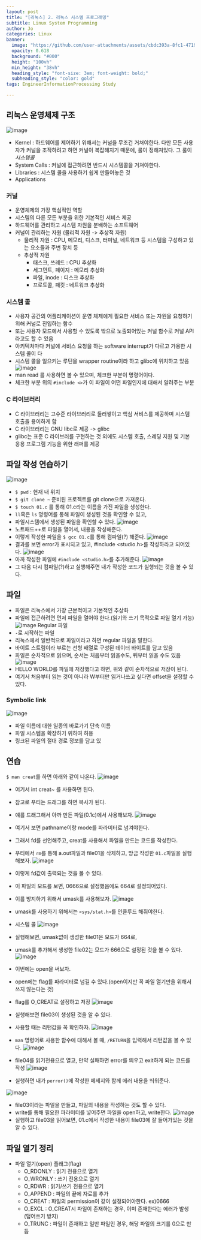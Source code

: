 ```yaml
---
layout: post
title: "[리눅스] 2. 리눅스 시스템 프로그래밍"
subtitle: Linux System Programming
author: Jo
categories: Linux
banner:
  image: "https://github.com/user-attachments/assets/cbdc393a-8fc1-4719-b5c6-8ee3b4453099"
  opacity: 0.618
  background: "#000"
  height: "100vh"
  min_height: "38vh"
  heading_style: "font-size: 3em; font-weight: bold;"
  subheading_style: "color: gold"
tags: EngineerInformationProcessing Study

---
```


## 리눅스 운영체제 구조
![image](https://github.com/user-attachments/assets/ca2cbcfd-a865-406f-8045-41b1b7aba1a4)
- Kernel
  : 하드웨어를 제어하기 위해서는 커널을 무조건 거쳐야한다.
  다만 모든 사용자가 커널을 조작하려고 하면 커널이 복잡해지기 때문에, 룰이 정해져있다.
  그 룰이 *시스템콜*
- System Calls
  : 커널에 접근하려면 반드시 시스템콜을 거쳐야한다.
- Libraries
  : 시스템 콜을 사용하기 쉽게 만들어놓은 것
- Applications

### 커널
- 운영체제의 가장 핵심적인 역할
- 시스템의 다른 모든 부분을 위한 기본적인 서비스 제공
- 하드웨어를 관리하고 시스템 자원을 분배하는 소프트웨어
- 커널이 관리하는 자원 (물리적 자원 -> 추상적 자원)
  - 물리적 자원 : CPU, 메모리, 디스크, 터미널, 네트워크 등 시스템을 구성하고 있는 요소들과 주변 장치 등
  - 추상적 자원
    - 태스크, 쓰레드 : CPU 추상화
    - 세그먼트, 페이지 : 메모리 추상화
    - 파일, inode : 디스크 추상화
    - 프로토콜, 패킷 : 네트워크 추상화

### 시스템 콜
- 사용자 공간의 어플리케이션이 운영 체제에게 필요한 서비스 또는 자원을 요청하기 위해 커널로 진입하는 함수
- 또는 사용자 모드에서 사용할 수 있도록 밖으로 노출되어있는 커널 함수로 커널 API라고도 할 수 있음
- 아키텍처마다 커널에 서비스 요청을 하는 software interrupt가 다르고 가용한 시스템 콜이 다
- 시스템 콜을 일으키는 루틴을 wrapper routine이라 하고 glibc에 위치하고 있음
![image](https://github.com/user-attachments/assets/ade29260-22e7-4d5f-8197-f768e2f34dbd)
- man read 를 사용하면 볼 수 있으며, 체크한 부분이 명령어이다.
- 체크한 부분 위의 ``#include <>``가 이 파일이 어떤 파일인지에 대해서 알려주는 부분


### C 라이브러리
- C 라이브러리는 고수준 라이브러리로 둘러쌓이고 핵심 서비스를 제공하며 시스템 호출을 용이하게 함
- C 라이브러리는 GNU libc로 제공 -> glibc
- glibc는 표준 C 라이브러를 구현하는 것 외에도 시스템 호출, 스레딩 지원 및 기본 응용 프로그램 기능을 위한 래퍼를 제공


## 파일 작성 연습하기
![image](https://github.com/user-attachments/assets/d1757a26-894d-46e1-9672-7b4351724724)
- ``$ pwd`` : 현재 내 위치
- ``$ git clone ~`` 준비된 프로젝트를 git clone으로 가져온다.
- ``$ touch 01.c`` 를 통해 01.c라는 이름을 가진 파일을 생성한다.
- ``ll``혹은 ``ls`` 명령어를 통해 파일이 생성된 것을 확인할 수 있고,
- 파일시스템에서 생성된 파일을 확인할 수 있다.
![image](https://github.com/user-attachments/assets/f8576a3e-7d61-40a6-b458-d770af726ede)
- 노트패드++로 파일을 열어서, 내용을 작성해준다.
- 이렇게 작성한 파일을 ``$ gcc 01.c``를 통해 컴파일(?) 해준다.
![image](https://github.com/user-attachments/assets/16ca6b76-8c4b-49c8-b57e-712ce81cdaac)
- 결과를 보면 error가 표시되고 있고, #include <studio.h>를 작성하라고 되어있다.
![image](https://github.com/user-attachments/assets/58be2945-cd0d-4e5d-bb01-d438fecf96c6)
- 아까 작성한 파일에 ``#include <studio.h>``를 추가해준다.
![image](https://github.com/user-attachments/assets/08596fe2-1079-4d3b-a70c-d4a4849ba622)
- 그 다음 다시 컴파일(?)하고 실행해주면 내가 작성한 코드가 실행되는 것을 볼 수 있다.

## 파일
- 파일은 리눅스에서 가장 근본적이고 기본적인 추상화
- 파일에 접근하려면 먼저 파일을 열어야 한다.(읽기와 쓰기 목적으로 파일 열기 가능)
![image](https://github.com/user-attachments/assets/49afb9b8-4d1c-4139-9672-0705ad168608)
Regular 파일
- ``-``로 시작하는 파일
- 리눅스에서 일반적으로 파일이라고 하면 regular 파일을 말한다.
- 바이트 스트림이라 부르는 선형 배열로 구성된 데이터 바이트를 담고 있음
- 파일은 순차적으로 읽으며, 순서는 처음부터 읽을수도, 뒤부터 읽을 수도 있음
![image](https://github.com/user-attachments/assets/128f513b-684d-4d7f-9485-657589a68c89)
- HELLO WORLD를 파일에 저장했다고 하면, 위와 같이 순차적으로 저장이 된다.
- 여기서 처음부터 읽는 것이 아니라 W부터만 읽거나쓰고 싶다면 offset을 설정할 수 있다.

### Symbolic link
![image](https://github.com/user-attachments/assets/e806b8db-23fc-4f99-b9fc-5246129304fa)
- 파일 이름에 대한 일종의 바로가기 단축 이름
- 파일 시스템을 확장하기 위하여 허용
- 링크된 파일의 절대 경로 정보를 담고 있

## 연습

``$ man creat``를 하면 아래와 같이 나온다.
![image](https://github.com/user-attachments/assets/b53cde8e-623b-474d-bad4-3796ffa59432)
- 여기서 int creat~ 를 사용하면 된다.
- 참고로 푸티는 드래그를 하면 복사가 된다.
- 얘를 드래그해서 아까 만든 파일(0.1c)에서 사용해보자.
![image](https://github.com/user-attachments/assets/26d28f8d-83cd-4184-9a5b-ae0bb8b44167)
- 여기서 보면 pathname이랑 mode를 파라미터로 넘겨야한다.
- 그래서 fd를 선언해주고, creat를 사용해서 파일을 만드는 코드를 작성한다.
- 푸티에서 ``rm``를 통해 a.out파일과 file01을 삭제하고, 방금 작성한 ``01.c``파일을 실행해보자.
![image](https://github.com/user-attachments/assets/03444b0e-41b5-4b59-b157-ab688184147c)
- 이렇게 fd값이 출력되는 것을 볼 수 있다.
- 이 파일의 모드를 보면, 0666으로 설정했음에도 664로 설정되어있다.
- 이를 방지하기 위해서 umask를 사용해보자.
![image](https://github.com/user-attachments/assets/fced7829-16fa-454a-bef5-a2ecbdbe7ba1)
- umask를 사용하기 위해서는 ``<sys/stat.h>``를 인클루드 해줘야한다.
- 시스템 콜
![image](https://github.com/user-attachments/assets/75eb0a01-9cfb-4287-beb7-d190c834728c)
- 실행해보면, umask없이 생성한 file01은 모드가 664로,
- umask를 추가해서 생성한 file02는 모드가 666으로 설정된 것을 볼 수 있다.
![image](https://github.com/user-attachments/assets/246df66e-3ff3-4473-a4c7-fbb13aeea639)
- 이번에는 open을 써보자.
- open에는 flag를 파라미터로 넘길 수 있다.(open이지만 꼭 파일 열기만을 위해서 쓰지 않는다는 것)
- flag를 O_CREAT로 설정하고 저장
![image](https://github.com/user-attachments/assets/a36559d3-26aa-43f4-b0dc-f23017f06e07)
- 실행해보면 file03이 생성된 것을 알 수 있다.

- 사용할 때는 리턴값을 꼭 확인하자.
![image](https://github.com/user-attachments/assets/6907c4b3-8f68-40f8-8ba0-c34cef1fb6d5)
- ``man`` 명령어로 사용한 함수에 대해서 볼 때, ``/RETURN``을 입력해서 리턴값을 볼 수 있다.
![image](https://github.com/user-attachments/assets/e3370615-ea90-42ab-a69c-f30530fe0678)
- file04를 읽기전용으로 열고, 만약 실패하면 error를 띄우고 exit하게 되는 코드를 작성
![image](https://github.com/user-attachments/assets/40215141-fb5e-44b3-9a7b-dbe32f74c1d5)
- 실행하면 내가 ``perror()``에 작성한 메세지와 함께 에러 내용을 띄워준다.

![image](https://github.com/user-attachments/assets/8d3edf6a-a07e-4c4e-8aff-d471969562bc)
- file03이라는 파일을 만들고, 파일의 내용을 작성하는 것도 할 수 있다.
- write를 통해 필요한 파라미터를 넣어주면 파일을 open하고, write한다.
![image](https://github.com/user-attachments/assets/ef82da5d-cadd-407c-b141-d31c78cd36e4)
- 실행하고 file03을 읽어보면, 01.c에서 작성한 내용이 file03에 잘 들어가있는 것을 알 수 있다.


## 파일 열기 정리
- 파일 열기(open) 플래그(flag)
  - O_RDONLY : 읽기 전용으로 열기
  - O_WRONLY : 쓰기 전용으로 열기
  - O_RDWR : 읽기/쓰기 전용으로 열기
  - O_APPEND : 파일의 끝에 자료를 추가
  - O_CREAT : 파일의 permission이 같이 설정되어야한다. ex)0666
  - O_EXCL : O_CREAT시 파일이 존재하는 경우, 이미 존재한다는 에러가 발생 (덮어쓰기 방지)
  - O_TRUNC : 파일이 존재하고 일반 파일인 경우, 해당 파일의 크기를 0으로 만듬





